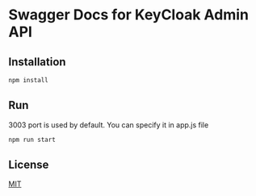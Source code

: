 # Swagger Docs for KeyCloak Admin API

## Installation


```bash
npm install
```

## Run
3003 port is used by default. You can specify it in app.js file
```bash
npm run start
```

## License

[MIT](https://choosealicense.com/licenses/mit/)
